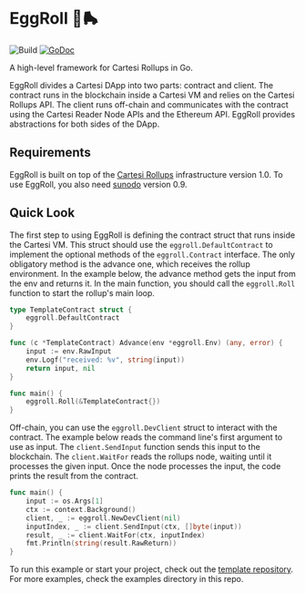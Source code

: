 # EggRoll 🐣🛼

![Build](https://github.com/gligneul/eggroll/actions/workflows/go.yml/badge.svg)
[![GoDoc](https://img.shields.io/static/v1?label=godoc&message=reference&color=blue)](https://pkg.go.dev/github.com/gligneul/eggroll)

A high-level framework for Cartesi Rollups in Go.

EggRoll divides a Cartesi DApp into two parts: contract and client.
The contract runs in the blockchain inside a Cartesi VM and relies on the Cartesi Rollups API.
The client runs off-chain and communicates with the contract using the Cartesi Reader Node APIs and the Ethereum API.
EggRoll provides abstractions for both sides of the DApp.

## Requirements

EggRoll is built on top of the [Cartesi Rollups](https://docs.cartesi.io/cartesi-rollups/) infrastructure version 1.0.
To use EggRoll, you also need [sunodo](https://github.com/sunodo/sunodo/) version 0.9.

## Quick Look

The first step to using EggRoll is defining the contract struct that runs inside the Cartesi VM.
This struct should use the `eggroll.DefaultContract` to implement the optional methods of the `eggroll.Contract` interface.
The only obligatory method is the advance one, which receives the rollup environment.
In the example below, the advance method gets the input from the env and returns it.
In the main function, you should call the `eggroll.Roll` function to start the rollup's main loop.

<!---
cat ./examples/template/dapp/main.go
-->
```go
type TemplateContract struct {
	eggroll.DefaultContract
}

func (c *TemplateContract) Advance(env *eggroll.Env) (any, error) {
	input := env.RawInput
	env.Logf("received: %v", string(input))
	return input, nil
}

func main() {
	eggroll.Roll(&TemplateContract{})
}
```

Off-chain, you can use the `eggroll.DevClient` struct to interact with the contract.
The example below reads the command line's first argument to use as input.
The `client.SendInput` function sends this input to the blockchain.
The `client.WaitFor` reads the rollups node, waiting until it processes the given input.
Once the node processes the input, the code prints the result from the contract.

<!---
cat ./examples/template/client/main.go
-->
```go
func main() {
	input := os.Args[1]
	ctx := context.Background()
	client, _ := eggroll.NewDevClient(nil)
	inputIndex, _ := client.SendInput(ctx, []byte(input))
	result, _ := client.WaitFor(ctx, inputIndex)
	fmt.Println(string(result.RawReturn))
}
```

To run this example or start your project, check out the [template repository](https://github.com/gligneul/eggroll-template/).
For more examples, check the examples directory in this repo.
